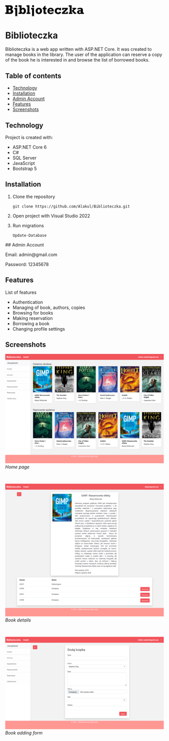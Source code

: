 <img src="./Screenshots/Logo.png" width="250" alt="Logo">

# Biblioteczka
Biblioteczka is a web app written with ASP.NET Core. It was created to manage books in the library. The user of the application can reserve a copy of the book he is interested in and browse the list of borrowed books.


## Table of contents
* [Technology](#technology)
* [Installation](#installation)
* [Admin Account](#admin)
* [Features](#features)
* [Screenshots](#screenshots)


## Technology
Project is created with:
* ASP.NET Core 6
* C#
* SQL Server
* JavaScript
* Bootstrap 5

## Installation

1. Clone the repository
	```
	git clone https://github.com/Alakul/Biblioteczka.git
	```

2. Open project with Visual Studio 2022

3. Run migrations
	```
	Update-Database
	```

<a name="admin"/>	
## Admin Account
<p>Email: admin@gmail.com</p>
<p>Password: 12345678</p>

	
## Features
List of features
* Authentication
* Managing of book, authors, copies
* Browsing for books
* Making reservation
* Borrowing a book
* Changing profile settings


## Screenshots
<p>
    <img src="./Screenshots/Home.png" alt="Home page">
    <em>Home page</em>
</p>
</br>
<p>
    <img src="./Screenshots/Book.png" alt="Book details">
    <em>Book details</em>
</p>
</br>
<p>
    <img src="./Screenshots/AddBook.png" alt="Book adding form">
    <em>Book adding form</em>
</p>